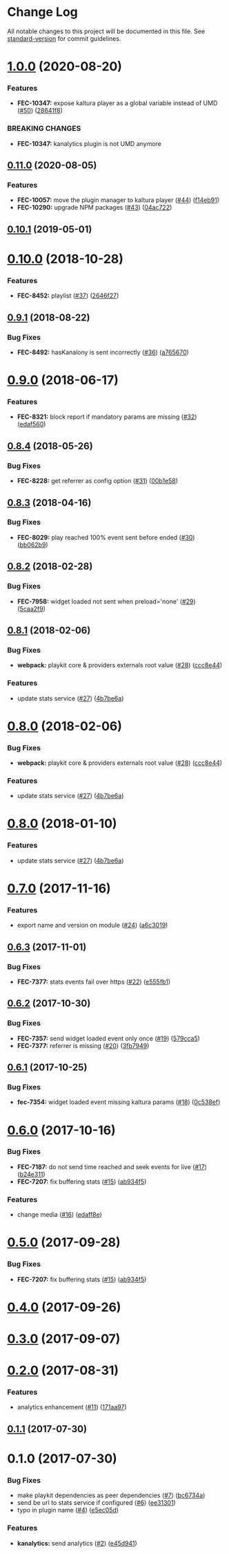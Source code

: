 # Change Log

All notable changes to this project will be documented in this file. See [standard-version](https://github.com/conventional-changelog/standard-version) for commit guidelines.

# [1.0.0](https://github.com/kaltura/playkit-js-kanalytics/compare/v0.11.0...v1.0.0) (2020-08-20)


### Features

* **FEC-10347:** expose kaltura player as a global variable instead of UMD ([#50](https://github.com/kaltura/playkit-js-kanalytics/issues/50)) ([28641f8](https://github.com/kaltura/playkit-js-kanalytics/commit/28641f8a6bda8f7b05acf33d927cbcaa2f541822))


### BREAKING CHANGES

* **FEC-10347:** kanalytics plugin is not UMD anymore 



## [0.11.0](https://github.com/kaltura/playkit-js-kanalytics/compare/v0.10.1...v0.11.0) (2020-08-05)


### Features

* **FEC-10057:** move the plugin manager to kaltura player ([#44](https://github.com/kaltura/playkit-js-kanalytics/issues/44)) ([f14eb91](https://github.com/kaltura/playkit-js-kanalytics/commit/f14eb91))
* **FEC-10290:** upgrade NPM packages ([#43](https://github.com/kaltura/playkit-js-kanalytics/issues/43)) ([04ac722](https://github.com/kaltura/playkit-js-kanalytics/commit/04ac722))



<a name="0.10.1"></a>
## [0.10.1](https://github.com/kaltura/playkit-js-kanalytics/compare/v0.10.0...v0.10.1) (2019-05-01)



<a name="0.10.0"></a>
# [0.10.0](https://github.com/kaltura/playkit-js-kanalytics/compare/v0.9.1...v0.10.0) (2018-10-28)


### Features

* **FEC-8452:** playlist ([#37](https://github.com/kaltura/playkit-js-kanalytics/issues/37)) ([2646f27](https://github.com/kaltura/playkit-js-kanalytics/commit/2646f27))



<a name="0.9.1"></a>
## [0.9.1](https://github.com/kaltura/playkit-js-kanalytics/compare/v0.9.0...v0.9.1) (2018-08-22)


### Bug Fixes

* **FEC-8492:** hasKanalony is sent incorrectly ([#36](https://github.com/kaltura/playkit-js-kanalytics/issues/36)) ([a765670](https://github.com/kaltura/playkit-js-kanalytics/commit/a765670))



<a name="0.9.0"></a>
# [0.9.0](https://github.com/kaltura/playkit-js-kanalytics/compare/v0.8.4...v0.9.0) (2018-06-17)


### Features

* **FEC-8321:** block report if mandatory params are missing ([#32](https://github.com/kaltura/playkit-js-kanalytics/issues/32)) ([edaf560](https://github.com/kaltura/playkit-js-kanalytics/commit/edaf560))



<a name="0.8.4"></a>
## [0.8.4](https://github.com/kaltura/playkit-js-kanalytics/compare/v0.8.3...v0.8.4) (2018-05-26)


### Bug Fixes

* **FEC-8228:** get referrer as config option ([#31](https://github.com/kaltura/playkit-js-kanalytics/issues/31)) ([00b1e58](https://github.com/kaltura/playkit-js-kanalytics/commit/00b1e58))



<a name="0.8.3"></a>
## [0.8.3](https://github.com/kaltura/playkit-js-kanalytics/compare/v0.8.2...v0.8.3) (2018-04-16)


### Bug Fixes

* **FEC-8029:** play reached 100% event sent before ended ([#30](https://github.com/kaltura/playkit-js-kanalytics/issues/30)) ([bb062b9](https://github.com/kaltura/playkit-js-kanalytics/commit/bb062b9))



<a name="0.8.2"></a>
## [0.8.2](https://github.com/kaltura/playkit-js-kanalytics/compare/v0.8.1...v0.8.2) (2018-02-28)


### Bug Fixes

* **FEC-7958:** widget loaded not sent when preload='none' ([#29](https://github.com/kaltura/playkit-js-kanalytics/issues/29)) ([5caa2f9](https://github.com/kaltura/playkit-js-kanalytics/commit/5caa2f9))



<a name="0.8.1"></a>
## [0.8.1](https://github.com/kaltura/playkit-js-kanalytics/compare/v0.7.0...v0.8.1) (2018-02-06)


### Bug Fixes

* **webpack:** playkit core & providers externals root value ([#28](https://github.com/kaltura/playkit-js-kanalytics/issues/28)) ([ccc8e44](https://github.com/kaltura/playkit-js-kanalytics/commit/ccc8e44))


### Features

* update stats service ([#27](https://github.com/kaltura/playkit-js-kanalytics/issues/27)) ([4b7be6a](https://github.com/kaltura/playkit-js-kanalytics/commit/4b7be6a))



<a name="0.8.0"></a>
# [0.8.0](https://github.com/kaltura/playkit-js-kanalytics/compare/v0.7.0...v0.8.0) (2018-02-06)


### Bug Fixes

* **webpack:** playkit core & providers externals root value ([#28](https://github.com/kaltura/playkit-js-kanalytics/issues/28)) ([ccc8e44](https://github.com/kaltura/playkit-js-kanalytics/commit/ccc8e44))


### Features

* update stats service ([#27](https://github.com/kaltura/playkit-js-kanalytics/issues/27)) ([4b7be6a](https://github.com/kaltura/playkit-js-kanalytics/commit/4b7be6a))



<a name="0.8.0"></a>
# [0.8.0](https://github.com/kaltura/playkit-js-kanalytics/compare/v0.7.0...v0.8.0) (2018-01-10)


### Features

* update stats service ([#27](https://github.com/kaltura/playkit-js-kanalytics/issues/27)) ([4b7be6a](https://github.com/kaltura/playkit-js-kanalytics/commit/4b7be6a))



<a name="0.7.0"></a>
# [0.7.0](https://github.com/kaltura/playkit-js-kanalytics/compare/v0.6.3...v0.7.0) (2017-11-16)


### Features

* export name and version on module ([#24](https://github.com/kaltura/playkit-js-kanalytics/issues/24)) ([a6c3019](https://github.com/kaltura/playkit-js-kanalytics/commit/a6c3019))



<a name="0.6.3"></a>
## [0.6.3](https://github.com/kaltura/playkit-js-kanalytics/compare/v0.6.2...v0.6.3) (2017-11-01)


### Bug Fixes

* **FEC-7377:** stats events fail over https ([#22](https://github.com/kaltura/playkit-js-kanalytics/issues/22)) ([e555fb1](https://github.com/kaltura/playkit-js-kanalytics/commit/e555fb1))



<a name="0.6.2"></a>
## [0.6.2](https://github.com/kaltura/playkit-js-kanalytics/compare/v0.6.1...v0.6.2) (2017-10-30)


### Bug Fixes

* **FEC-7357:** send widget loaded event only once ([#19](https://github.com/kaltura/playkit-js-kanalytics/issues/19)) ([579cca5](https://github.com/kaltura/playkit-js-kanalytics/commit/579cca5))
* **FEC-7377:** referrer is missing ([#20](https://github.com/kaltura/playkit-js-kanalytics/issues/20)) ([3fb7949](https://github.com/kaltura/playkit-js-kanalytics/commit/3fb7949))



<a name="0.6.1"></a>
## [0.6.1](https://github.com/kaltura/playkit-js-kanalytics/compare/v0.6.0...v0.6.1) (2017-10-25)


### Bug Fixes

* **fec-7354:** widget loaded event missing kaltura params ([#18](https://github.com/kaltura/playkit-js-kanalytics/issues/18)) ([0c538ef](https://github.com/kaltura/playkit-js-kanalytics/commit/0c538ef))



<a name="0.6.0"></a>
# [0.6.0](https://github.com/kaltura/playkit-js-kanalytics/compare/v0.3.0...v0.6.0) (2017-10-16)


### Bug Fixes

* **FEC-7187:** do not send time reached and seek events for live ([#17](https://github.com/kaltura/playkit-js-kanalytics/issues/17)) ([b24e311](https://github.com/kaltura/playkit-js-kanalytics/commit/b24e311))
* **FEC-7207:** fix buffering stats ([#15](https://github.com/kaltura/playkit-js-kanalytics/issues/15)) ([ab934f5](https://github.com/kaltura/playkit-js-kanalytics/commit/ab934f5))


### Features

* change media ([#16](https://github.com/kaltura/playkit-js-kanalytics/issues/16)) ([edaff8e](https://github.com/kaltura/playkit-js-kanalytics/commit/edaff8e))



<a name="0.5.0"></a>
# [0.5.0](https://github.com/kaltura/playkit-js-kanalytics/compare/v0.1.1...v0.5.0) (2017-09-28)


### Bug Fixes

* **FEC-7207:** fix buffering stats ([#15](https://github.com/kaltura/playkit-js-kanalytics/issues/15)) ([ab934f5](https://github.com/kaltura/playkit-js-kanalytics/commit/ab934f5))


<a name="0.4.0"></a>
# [0.4.0](https://github.com/kaltura/playkit-js-kanalytics/compare/v0.1.1...v0.4.0) (2017-09-26)



<a name="0.3.0"></a>
# [0.3.0](https://github.com/kaltura/playkit-js-kanalytics/compare/v0.1.1...v0.3.0) (2017-09-07)



<a name="0.2.0"></a>
# [0.2.0](https://github.com/kaltura/playkit-js-kanalytics/compare/v0.1.1...v0.2.0) (2017-08-31)


### Features

* analytics enhancement ([#11](https://github.com/kaltura/playkit-js-kanalytics/issues/11)) ([171aa97](https://github.com/kaltura/playkit-js-kanalytics/commit/171aa97))



<a name="0.1.1"></a>
## [0.1.1](https://github.com/kaltura/playkit-js-kanalytics/compare/v0.1.0...v0.1.1) (2017-07-30)



<a name="0.1.0"></a>
# 0.1.0 (2017-07-30)


### Bug Fixes

* make playkit dependencies as peer dependencies ([#7](https://github.com/kaltura/playkit-js-kanalytics/issues/7)) ([bc6734a](https://github.com/kaltura/playkit-js-kanalytics/commit/bc6734a))
* send be url to stats service if configured ([#6](https://github.com/kaltura/playkit-js-kanalytics/issues/6)) ([ee31301](https://github.com/kaltura/playkit-js-kanalytics/commit/ee31301))
* typo in plugin name  ([#4](https://github.com/kaltura/playkit-js-kanalytics/issues/4)) ([e5ec05d](https://github.com/kaltura/playkit-js-kanalytics/commit/e5ec05d))


### Features

* **kanalytics:** send analytics ([#2](https://github.com/kaltura/playkit-js-kanalytics/issues/2)) ([e45d941](https://github.com/kaltura/playkit-js-kanalytics/commit/e45d941))
